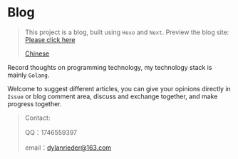 # Blog
> This project is a blog, built using `Hexo` and `Next`. Preview the blog site: [Please click here](https://blog.codewater.top/)
>
> [Chinese](./README.md)


Record thoughts on programming technology, my technology stack is mainly `Golang`.

Welcome to suggest different articles, you can give your opinions directly in `Issue` or blog comment area, discuss and exchange together, and make progress together.

> Contact:
> 
> QQ：1746559397 
> 
> email：dylanrieder@163.com
> 
